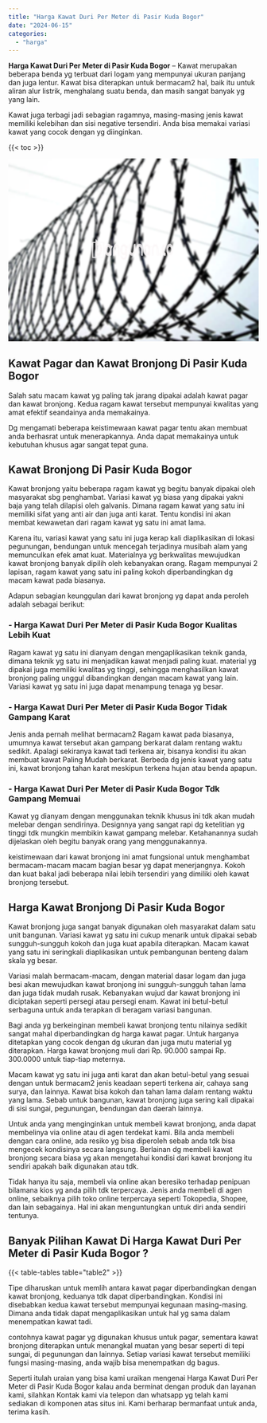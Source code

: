 ```yaml
---
title: "Harga Kawat Duri Per Meter di Pasir Kuda Bogor"
date: "2024-06-15"
categories: 
  - "harga"
---
```


**Harga Kawat Duri Per Meter di Pasir Kuda Bogor** – Kawat merupakan beberapa benda yg terbuat dari logam yang mempunyai ukuran panjang dan juga lentur. Kawat bisa diterapkan untuk bermacam2 hal, baik itu untuk aliran alur listrik, menghalang suatu benda, dan masih sangat banyak yg yang lain.

Kawat juga terbagi jadi sebagian ragamnya, masing-masing jenis kawat memiliki kelebihan dan sisi negative tersendiri. Anda bisa memakai variasi kawat yang cocok dengan yg diinginkan.

{{< toc >}}

![Harga Kawat Duri Per Meter di Pasir Kuda Bogor](/images/jual-kawat-murah44.png)

## Kawat Pagar dan Kawat Bronjong Di Pasir Kuda Bogor

Salah satu macam kawat yg paling tak jarang dipakai adalah kawat pagar dan kawat bronjong. Kedua ragam kawat tersebut mempunyai kwalitas yang amat efektif seandainya anda memakainya.

Dg mengamati beberapa keistimewaan kawat pagar tentu akan membuat anda berhasrat untuk menerapkannya. Anda dapat memakainya untuk kebutuhan khusus agar sangat tepat guna.

## Kawat Bronjong Di Pasir Kuda Bogor

Kawat bronjong yaitu beberapa ragam kawat yg begitu banyak dipakai oleh masyarakat sbg penghambat. Variasi kawat yg biasa yang dipakai yakni baja yang telah dilapisi oleh galvanis. Dimana ragam kawat yang satu ini memiliki sifat yang anti air dan juga anti karat. Tentu kondisi ini akan membat kewawetan dari ragam kawat yg satu ini amat lama.

Karena itu, variasi kawat yang satu ini juga kerap kali diaplikasikan di lokasi pegunungan, bendungan untuk mencegah terjadinya musibah alam yang memunculkan efek amat kuat. Materialnya yg berkwalitas mewujudkan kawat bronjong banyak dipilih oleh kebanyakan orang. Ragam mempunyai 2 lapisan, ragam kawat yang satu ini paling kokoh diperbandingkan dg macam kawat pada biasanya.

Adapun sebagian keunggulan dari kawat bronjong yg dapat anda peroleh adalah sebagai berikut:

### \- Harga Kawat Duri Per Meter di Pasir Kuda Bogor Kualitas Lebih Kuat

Ragam kawat yg satu ini dianyam dengan mengaplikasikan teknik ganda, dimana teknik yg satu ini menjadikan kawat menjadi paling kuat. material yg dipakai juga memiliki kwalitas yg tinggi, sehingga menghasilkan kawat bronjong paling unggul dibandingkan dengan macam kawat yang lain. Variasi kawat yg satu ini juga dapat menampung tenaga yg besar.

### \- Harga Kawat Duri Per Meter di Pasir Kuda Bogor Tidak Gampang Karat

Jenis anda pernah melihat bermacam2 Ragam kawat pada biasanya, umumnya kawat tersebut akan gampang berkarat dalam rentang waktu sedikit. Apalagi sekiranya kawat tadi terkena air, bisanya kondisi itu akan membuat kawat Paling Mudah berkarat. Berbeda dg jenis kawat yang satu ini, kawat bronjong tahan karat meskipun terkena hujan atau benda apapun.

### \- Harga Kawat Duri Per Meter di Pasir Kuda Bogor Tdk Gampang Memuai

Kawat yg dianyam dengan menggunakan teknik khusus ini tdk akan mudah melebar dengan sendirinya. Designnya yang sangat rapi dg ketelitian yg tinggi tdk mungkin membikin kawat gampang melebar. Ketahanannya sudah dijelaskan oleh begitu banyak orang yang menggunakannya.

keistimewaan dari kawat bronjong ini amat fungsional untuk menghambat bermacam-macam macam bagian besar yg dapat menerjangnya. Kokoh dan kuat bakal jadi beberapa nilai lebih tersendiri yang dimiliki oleh kawat bronjong tersebut.

## Harga Kawat Bronjong Di Pasir Kuda Bogor

Kawat bronjong juga sangat banyak digunakan oleh masyarakat dalam satu unit bangunan. Variasi kawat yg satu ini cukup menarik untuk dipakai sebab sungguh-sungguh kokoh dan juga kuat apabila diterapkan. Macam kawat yang satu ini seringkali diaplikasikan untuk pembangunan benteng dalam skala yg besar.

Variasi malah bermacam-macam, dengan material dasar logam dan juga besi akan mewujudkan kawat bronjong ini sungguh-sungguh tahan lama dan juga tidak mudah rusak. Kebanyakan wujud dar kawat bronjong ini diciptakan seperti persegi atau persegi enam. Kawat ini betul-betul serbaguna untuk anda terapkan di beragam variasi bangunan.

Bagi anda yg berkeinginan membeli kawat bronjong tentu nilainya sedikit sangat mahal diperbandingkan dg harga kawat pagar. Untuk harganya ditetapkan yang cocok dengan dg ukuran dan juga mutu material yg diterapkan. Harga kawat bronjong muli dari Rp. 90.000 sampai Rp. 300.0000 untuk tiap-tiap meternya.

Macam kawat yg satu ini juga anti karat dan akan betul-betul yang sesuai dengan untuk bermacam2 jenis keadaan seperti terkena air, cahaya sang surya, dan lainnya. Kawat bisa kokoh dan tahan lama dalam rentang waktu yang lama. Sebab untuk bangunan, kawat bronjong juga sering kali dipakai di sisi sungai, pegunungan, bendungan dan daerah lainnya.

Untuk anda yang menginginkan untuk membeli kawat bronjong, anda dapat membelinya via online atau di agen terdekat kami. Bila anda membeli dengan cara online, ada resiko yg bisa diperoleh sebab anda tdk bisa mengecek kondisinya secara langsung. Berlainan dg membeli kawat bronjong secara biasa yg akan mengetahui kondisi dari kawat bronjong itu sendiri apakah baik digunakan atau tdk.

Tidak hanya itu saja, membeli via online akan beresiko terhadap penipuan bilamana kios yg anda pilih tdk terpercaya. Jenis anda membeli di agen online, sebaiknya pilih toko online terpercaya seperti Tokopedia, Shopee, dan lain sebagainya. Hal ini akan menguntungkan untuk diri anda sendiri tentunya.

## Banyak Pilihan Kawat Di Harga Kawat Duri Per Meter di Pasir Kuda Bogor ?

{{< table-tables table="table2" >}}

Tipe diharuskan untuk memlih antara kawat pagar diperbandingkan dengan kawat bronjong, keduanya tdk dapat diperbandingkan. Kondisi ini disebabkan kedua kawat tersebut mempunyai kegunaan masing-masing. Dimana anda tidak dapat mengaplikasikan untuk hal yg sama dalam menempatkan kawat tadi.

contohnya kawat pagar yg digunakan khusus untuk pagar, sementara kawat bronjong diterapkan untuk menangkal muatan yang besar seperti di tepi sungai, di pegunungan dan lainnya. Setiap variasi kawat tersebut memiliki fungsi masing-masing, anda wajib bisa menempatkan dg bagus.

Seperti itulah uraian yang bisa kami uraikan mengenai Harga Kawat Duri Per Meter di Pasir Kuda Bogor kalau anda berminat dengan produk dan layanan kami, silahkan Kontak kami via telepon dan whatsapp yg telah kami sediakan di komponen atas situs ini. Kami berharap bermanfaat untuk anda, terima kasih.

